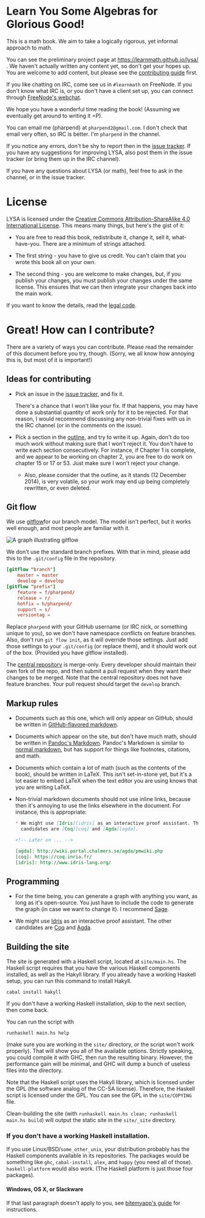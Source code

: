 # Learn You Some Algebras for Glorious Good!

This is a math book. We aim to take a logically rigorous, yet informal approach
to math.

You can see the preliminary project page at https://learnmath.github.io/lysa/
. We haven't actually written any content yet, so don't get your hopes up. You
are welcome to add content, but please see the
[contributing guide](#great-how-can-i-contribute) first. 

If you like chatting on IRC, come see us in `#learnmath` on FreeNode. If you
don't know what IRC is, or you don't have a client set up, you can connect
through [FreeNode's webchat][webchat].

We hope you have a wonderful time reading the book! (Assuming we eventually get
around to writing it =P).

You can email me (pharpend) at `pharpend2@gmail.com`. I don't check that email
very often, so IRC is better. I'm `pharpend` in the channel.

If you notice any errors, don't be shy to report then in the
[issue tracker](//github.com/pharpend/lysa/issues). If you have any suggestions
for improving LYSA, also post them in the issue tracker (or bring them up in the
IRC channel).

If you have any questions about LYSA (or math), feel free to ask in the channel,
or in the issue tracker.

# License

LYSA is licensed under the
[Creative Commons Attribution-ShareAlike 4.0 International License][ccsa]. This
means many things, but here's the gist of it:

* You are free to read this book, redistribute it, change it, sell it,
what-have-you. There are a minimum of strings attached.

* The first string - you have to give us credit. You can't claim that you wrote
this book all on your own.

* The second thing - you are welcome to make changes, but, if you publish your
  changes, you must publish your changes under the same license. This ensures
  that we can then integrate your changes back into the main work.

If you want to know the details, read the [legal code][ccsa].

[ccsa]: http://creativecommons.org/licenses/by-sa/4.0/

# Great! How can I contribute?

There are a variety of ways you can contribute. Please read the remainder of
this document before you try, though. (Sorry, we all know how annoying this is,
but most of it is important!)

## Ideas for contributing

*   Pick an issue in the [issue tracker][issues], and fix it. 

    There's a chance that I won't like your fix. If that happens, you may have
    done a substantial quantity of work only for it to be rejected. For that
    reason, I would recommend discussing any non-trivial fixes with us in the
    IRC channel (or in the comments on the issue).

*   Pick a section in the [outline](/outline.html), and try to write it up. Again,
    don't do too much work without making sure that I won't reject it. You don't
    have to write each section consecutively. For instance, if Chapter 1 is
    complete, and we appear to be working on chapter 2, you are free to do work on
    chapter 15 or 17 or 53. Just make sure I won't reject your change.

    + Also, please consider that the outline, as it stands (12 December 2014),
      is very volatile, so your work may end up being completely rewritten, or
      even deleted.


[webchat]: http://webchat.freenode.net/?channels=%23learnmath&uio=MT11bmRlZmluZWQb1

## Git flow

We use
[gitflow][gitflow]for our branch model. The model isn't perfect, but it works
well enough, and most people are familiar with it.

![A graph illustrating gitflow](http://nvie.com/img/git-model@2x.png)

We don't use the standard branch prefixes. With that in mind, please add this to
the `.git/config` file in the repository.

```conf
[gitflow "branch"]
	master = master
	develop = develop
[gitflow "prefix"]
	feature = f/pharpend/
	release = r/
	hotfix = h/pharpend/
	support = s/
	versiontag = 
```

Replace `pharpend` with your GitHub username (or IRC nick, or something unique
to you), so we don't have namespace conflicts on feature branches. Also, don't
run `git flow init`, as it will override those settings. Just add those settings
to your `.git/config` (or replace them), and it should work out of the
box. (Provided you have gitflow installed).

The [central repository][centrepo] is merge-only. Every developer should
maintain their own fork of the repo, and then submit a pull request when they
want their changes to be merged. Note that the central repository does not have
feature branches. Your pull request should target the `develop` branch.

[centrepo]: https://github.com/learnmath/lysa

## Markup rules

* Documents such as this one, which will only appear on GitHub, should be
  written in [GitHub-flavored markdown][gfm].

* Documents which appear on the site, but don't have much math, should be
written in [Pandoc's Markdown][pdmd]. Pandoc's Markdown is similar to
[normal markdown][md], but has support for things like footnotes, citations, and
math.

* Documents which contain a lot of math (such as the contents of the book),
should be written in LaTeX. This isn't set-in-stone yet, but it's a lot easier
to embed LaTeX when the text editor you are using knows that you are writing
LaTeX.

*   Non-trivial markdown documents should not use inline links, because then
    it's annoying to use the links elsewhere in the document. For instance, this
    is appropriate:

    ```markdown
    * We might use [Idris][idris] as an interactive proof assistant. The other
      candidates are [Coq][coq] and [Agda][agda].

    <!-- Later on ... -->

    [agda]: http://wiki.portal.chalmers.se/agda/pmwiki.php
    [coq]: https://coq.inria.fr/
    [idris]: http://www.idris-lang.org/
    ```

[gfm]: https://help.github.com/articles/github-flavored-markdown/
[gitflow]: http://nvie.com/posts/a-successful-git-branching-model/
[issues]: https://github.com/learnmath/lysa/issues
[latex]: https://en.wikibooks.org/wiki/LaTeX/Mathematics
[lysa_home]: https://learnmath.github.io/lysa/
[md]: http://daringfireball.net/projects/markdown/
[outline]: https://learnmath.github.io/lysa/outline.html
[pdmd]: http://johnmacfarlane.net/pandoc/README.html#pandocs-markdown

## Programming

* For the time being, you can generate a graph with anything you want, as long
  as it's open-source. You just have to include the code to generate the graph
  (in case we want to change it). I recommend [Sage][sage].

* We might use [Idris][idris] as an interactive proof assistant. The other
  candidates are [Coq][coq] and [Agda][agda].

[agda]: http://wiki.portal.chalmers.se/agda/pmwiki.php
[coq]: https://coq.inria.fr/
[idris]: http://www.idris-lang.org/
[sage]: http://www.sagemath.org/

## Building the site

The site is generated with a Haskell script, located at `site/main.hs`. The
Haskell script requires that you have the various Haskell components installed,
as well as the Hakyll library. If you already have a working Haskell setup, you
can run this command to install Hakyll.

    cabal install hakyll

If you don't have a working Haskell installation, skip to the next section, then
come back.

You can run the script with 

    runhaskell main.hs help 

(make sure you are working in the `site/` directory, or the script won't work
properly). That will show you all of the available options. Strictly speaking,
you could compile it with GHC, then run the resulting binary. However, the
performance gain will be minimal, and GHC will dump a bunch of useless files
into the directory.

Note that the Haskell script uses the Hakyll library, which is licensed under
the GPL (the software analog of the CC-SA license). Therefore, the Haskell
script is licensed under the GPL. You can see the GPL in the `site/COPYING`
file.

Clean-building the site (with `runhaskell main.hs clean; runhaskell main.hs
build`) will output the static site in the `site/_site` directory.

### If you don't have a working Haskell installation.

If you use Linux/BSD/`some_other_unix`, your distribution probably has the
Haskell components available in its repositories. The packages would be
something like `ghc`, `cabal-install`, `alex`, and `happy` (you need all of
those). `haskell-platform` would also work. (The Haskell platform is just those
four packages).

#### Windows, OS X, or Slackware

If that last paragraph doesn't apply to you, see [bitemyapp's guide][learnhs]
for instructions.

[learnhs]: https://github.com/bitemyapp/learnhaskell
